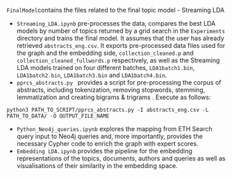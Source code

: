 
`FinalModel`contains the files related to the final topic model - Streaming LDA

* `Streaming_LDA.ipynb` pre-processes the data, compares the best LDA models by number of topics returned by a grid search in the `Experiments` directory and trains the final model. It assumes that the user has already retrieved `abstracts_eng.csv`. It exports pre-processed data files used for the graph and the embedding side, `collection_cleaned.p` and `collection_cleaned_fullwords.p` respectively, as well as the Streaming LDA models trained on four different batches, `LDA1batch1.bin`, `LDA1batch2.bin`, `LDA1batch3.bin` and `LDA1batch4.bin`.
* `pprcs_abstracts.py ` provides a script for pre-processing the corpus of abstracts, including tokenization, removing stopwords, stemming, lemmatization and creating bigrams & trigrams . Execute as follows:
```
python3 PATH_TO_SCRIPT/pprcs_abstracts.py -I abstracts_eng.csv -L PATH_TO_DATA/ -O OUTPUT_FILE_NAME
```

* `Python_Neo4j_queries.ipynb` explores the mapping from ETH Search query input to Neo4j queries and, more importantly, provides the necessary Cypher code to enrich the graph with expert scores.
* `Embedding LDA.ipynb` provides the pipeline for the embedding representations of the topics, documents, authors and queries as well as visualisations of their similarity in the embedding space.
